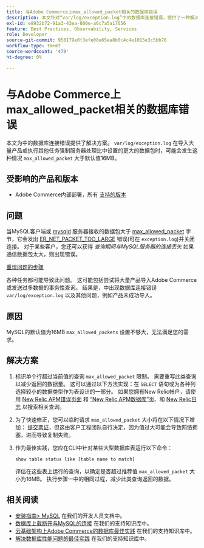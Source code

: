 ```yaml
---
title: 与Adobe Commerce上max_allowed_packet相关的数据库错误
description: 本文针对“var/log/exception.log”中的数据库连接错误，提供了一种解决方案，在导入大量产品或执行其他任务以强制服务器处理大于“max_allowed_packet”中设置的大于默认值16MB的数据包时，可能会发生这种错误。
exl-id: e8932b72-91a3-43ea-800e-a6c7a5a17656
feature: Best Practices, Observability, Services
role: Developer
source-git-commit: 958179e0f3efe08e65ea8b0c4c4e1015e3c5bb76
workflow-type: tm+mt
source-wordcount: '479'
ht-degree: 0%

---
```


# 与Adobe Commerce上max_allowed_packet相关的数据库错误

本文为中的数据库连接错误提供了解决方案。 `var/log/exception.log` 在导入大量产品或执行其他任务强制服务器处理比中设置的更大的数据包时，可能会发生这种情况 `max_allowed_packet` 大于默认值16MB。

## 受影响的产品和版本

* Adobe Commerce内部部署，所有 [支持的版本](https://magento.com/sites/default/files/magento-software-lifecycle-policy.pdf)

## 问题

当MySQL客户端或 [mysqld](https://dev.mysql.com/doc/refman/8.0/en/mysqld.html) 服务器接收的数据包大于 [max\_allowed\_packet](https://dev.mysql.com/doc/refman/8.0/en/server-system-variables.html#sysvar_max_allowed_packet) 字节，它会发出 [ER\_NET\_PACKET\_TOO\_LARGE](https://dev.mysql.com/doc/mysql-errors/8.0/en/server-error-reference.html#error_er_net_packet_too_large) 错误(可在 `exception.log`)并关闭连接。 对于某些客户，您还可以获得 *查询期间与MySQL服务器的连接丢失* 如果通信数据包太大，则出现错误。

<u>重现问题的步骤</u>

各种任务都可能导致此问题。 这可能包括尝试将大量产品导入Adobe Commerce或发送过多数据的事务性查询。 结果是，中出现数据库连接错误 `var/log/exception.log` 以及其他问题，例如产品未成功导入。

## 原因

MySQL的默认值为16MB `max_allowed_packets` 设置不够大，无法满足您的需求。

## 解决方案

1. 标识单个行超过当前值的查询 `max_allowed_packet` 限制。 需要重写此类查询以减少返回的数据量。 这可以通过以下方法实现：在 `SELECT` 语句或为各种列选择较小的数据类型作为表设计的一部分。 如果您拥有New Relic帐户，请使用 [New Relic APM错误页面](https://docs.newrelic.com/docs/apm/apm-ui-pages/error-analytics/errors-page-explore-events-behind-errors) 和 [“New Relic APM数据库”页](https://docs.newrelic.com/docs/apm/apm-ui-pages/monitoring/databases-page-view-operations-throughput-response-time)、和 [New Relic日志](https://docs.newrelic.com/docs/logs/log-management/get-started/get-started-log-management) 以搜索相关查询。
1. 为了快速修正，您可以临时请求 `max_allowed_packet` 大小将在以下情况下增加： [提交票证](/help/help-center-guide/help-center/magento-help-center-user-guide.md#submit-ticket)，但这由客户工程团队自行决定，因为值过大可能会导致网络拥塞，进而导致复制失败。
1. 作为最佳实践，您应在CLI中针对某些大型数据库表运行以下命令：

   ```
   show table status like [table name to match]
   ```

   评估在这些表上运行的查询，以确定是否超过推荐值 `max_allowed_packet` 大小为16MB。 执行步骤一中的相同过程，减少此类查询返回的数据。

## 相关阅读

* [安装指南> MySQL](https://devdocs.magento.com/guides/v2.4/install-gde/prereq/mysql.html?itm_source=devdocs&amp;itm_medium=search_page&amp;itm_campaign=federated_search&amp;itm_term=max%20allowed%2016%20MB) 在我们的开发人员文档中。
* [数据库上载断开与MySQL的连接](/help/troubleshooting/database/database-upload-loses-connection-to-mysql.md) 在我们的支持知识库中。
* [云基础架构上Adobe Commerce的数据库最佳实践](https://experienceleague.adobe.com/docs/commerce-operations/implementation-playbook/best-practices/planning/database-on-cloud.html) 在我们的支持知识库中。
* [解决数据库性能问题的最佳实践](https://experienceleague.adobe.com/docs/commerce-operations/implementation-playbook/best-practices/maintenance/resolve-database-performance-issues.html) 在我们的支持知识库中。

